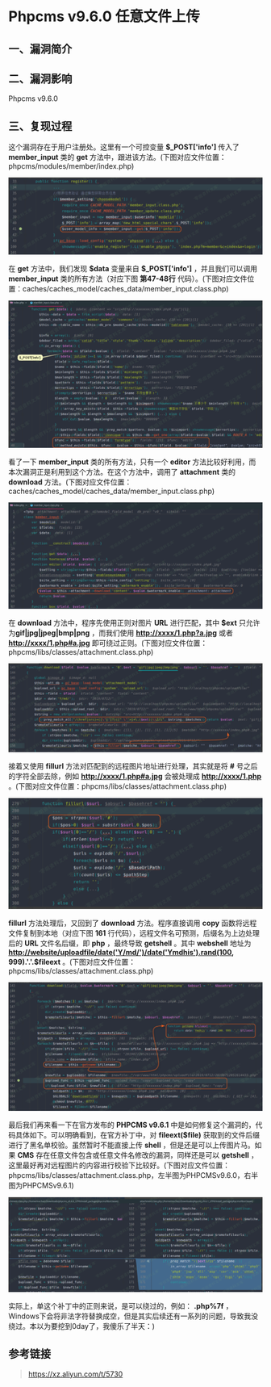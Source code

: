 Phpcms v9.6.0 任意文件上传
==========================

一、漏洞简介
------------

二、漏洞影响
------------

Phpcms v9.6.0

三、复现过程
------------

这个漏洞存在于用户注册处。这里有一个可控变量 **\$\_POST\[\'info\'\]**
传入了 **member\_input** 类的 **get**
方法中，跟进该方法。(下图对应文件位置：phpcms/modules/member/index.php)

![](./.resource/Phpcmsv9.6.0任意文件上传/media/rId24.png)

在 **get** 方法中，我们发现 **\$data** 变量来自 **\$\_POST\[\'info\'\]**
，并且我们可以调用 **member\_input** 类的所有方法（对应下图
**第47-48行**
代码）。(下图对应文件位置：caches/caches\_model/caches\_data/member\_input.class.php)

![](./.resource/Phpcmsv9.6.0任意文件上传/media/rId25.png)

看了一下 **member\_input** 类的所有方法，只有一个 **editor**
方法比较好利用，而本次漏洞正是利用到这个方法。在这个方法中，调用了
**attachment** 类的 **download**
方法。(下图对应文件位置：caches/caches\_model/caches\_data/member\_input.class.php)

![](./.resource/Phpcmsv9.6.0任意文件上传/media/rId26.png)

在 **download** 方法中，程序先使用正则对图片 **URL** 进行匹配，其中
**\$ext** 只允许为**gif\|jpg\|jpeg\|bmp\|png** ，而我们使用
[**http://xxxx/1.php?a.jpg**](http://xxxx/1.php?a.jpg) 或者
[**http://xxxx/1.php\#a.jpg**](http://xxxx/1.php#a.jpg)
即可绕过正则。(下图对应文件位置：phpcms/libs/classes/attachment.class.php)

![](./.resource/Phpcmsv9.6.0任意文件上传/media/rId29.png)

接着又使用 **fillurl** 方法对匹配到的远程图片地址进行处理，其实就是将
**\#** 号之后的字符全部去除，例如
[**http://xxxx/1.php\#a.jpg**](http://xxxx/1.php#a.jpg) 会被处理成
[**http://xxxx/1.php**](http://xxxx/1.php)
。(下图对应文件位置：phpcms/libs/classes/attachment.class.php)

![](./.resource/Phpcmsv9.6.0任意文件上传/media/rId31.png)

**fillurl** 方法处理后，又回到了 **download** 方法。程序直接调用
**copy** 函数将远程文件复制到本地（对应下图 **161**
行代码），远程文件名可预测，后缀名为上边处理后的 **URL** 文件名后缀，即
**php** ，最终导致 **getshell** 。其中 **webshell** 地址为
**<http://website/uploadfile/date('Y/md/')/date('Ymdhis').rand(100>,
999).\'.\'.\$fileext**
。(下图对应文件位置：phpcms/libs/classes/attachment.class.php)

![](./.resource/Phpcmsv9.6.0任意文件上传/media/rId33.png)

最后我们再来看一下在官方发布的 **PHPCMS v9.6.1**
中是如何修复这个漏洞的，代码具体如下。可以明确看到，在官方补丁中，对
**fileext(\$file)**
获取到的文件后缀进行了黑名单校验。虽然暂时不能直接上传 **shell**
，但是还是可以上传图片马。如果 **CMS**
存在任意文件包含或任意文件名修改的漏洞，同样还是可以 **getshell**
，这里最好再对远程图片的内容进行校验下比较好。(下图对应文件位置：phpcms/libs/classes/attachment.class.php，左半图为PHPCMSv9.6.0，右半图为PHPCMSv9.6.1)

![](./.resource/Phpcmsv9.6.0任意文件上传/media/rId34.png)

实际上，单这个补丁中的正则来说，是可以绕过的，例如： **.php%7f**
，Windows下会将非法字符替换成空，但是其实后续还有一系列的问题，导致我没绕过。本以为要挖到0day了，我傻乐了半天：)

参考链接
--------

> <https://xz.aliyun.com/t/5730>
